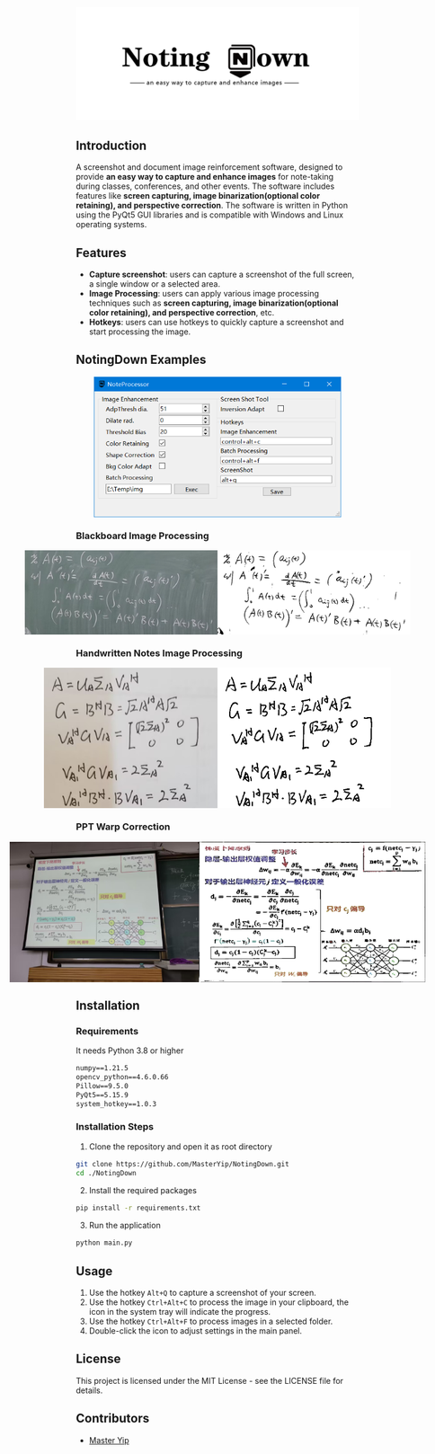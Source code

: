 ![NotingDownCover](README.assets/NotingDownCover.png)

## Introduction

A screenshot and document image reinforcement software, designed to provide **an easy way to capture and enhance images** for note-taking during classes, conferences, and other events. The software includes features like **screen capturing, image binarization(optional color retaining), and perspective correction**.  The software is written in Python using the PyQt5 GUI libraries and is compatible with Windows and Linux operating systems.

## Features

- **Capture screenshot**: users can capture a screenshot of the full screen, a single window or a selected area.
- **Image Processing**: users can apply various image processing techniques such as **screen capturing, image binarization(optional color retaining), and perspective correction**, etc.
- **Hotkeys**: users can use hotkeys to quickly capture a screenshot and start processing the image.

## NotingDown Examples

<div style="display:flex; justify-content:center;">
    <img src="img/ui.png" alt="Image 0" style="height:250px;">
</div>

### Blackboard Image Processing

<div style="display:flex; justify-content:center;">
    <img src="img/blackboard0.png" alt="Image 0" style="height:150px;">
    <img src="img/blackboard1.png" alt="Image 1" style="height:150px;">
</div>

### Handwritten Notes Image Processing

<div style="display:flex; justify-content:center;">
    <img src="img/handwritten0.png" alt="Image 0" style="height:250px;">
    <img src="img/handwritten1.png" alt="Image 1" style="height:250px;">
</div>

### PPT Warp Correction

<div style="display:flex; justify-content:center;">
    <img src="img/warp0.jpg" alt="Image 0" style="height:250px;">
    <img src="img/warp1.png" alt="Image 1" style="height:250px;">
</div>

## Installation

### Requirements

It needs Python 3.8 or higher

```
numpy==1.21.5
opencv_python==4.6.0.66
Pillow==9.5.0
PyQt5==5.15.9
system_hotkey==1.0.3
```

### Installation Steps

1. Clone the repository and open it as root directory

```bash
git clone https://github.com/MasterYip/NotingDown.git
cd ./NotingDown
```

2. Install the required packages

```bash
pip install -r requirements.txt
```

3. Run the application

```bash
python main.py
```

## Usage

1. Use the hotkey `Alt+Q` to capture a screenshot of your screen.
2. Use the hotkey `Ctrl+Alt+C` to process the image in your clipboard, the icon in the system tray will indicate the progress.
3. Use the hotkey `Ctrl+Alt+F` to process images in a selected folder.
4. Double-click the icon to adjust settings in the main panel.

## License

This project is licensed under the MIT License - see the LICENSE file for details.

## Contributors

- [Master Yip](https://github.com/MasterYip)
